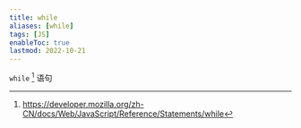 ```yaml
---
title: while
aliases: [while]
tags: [JS]
enableToc: true
lastmod: 2022-10-21
---
```


`while` [^1] 语句

[^1]: <https://developer.mozilla.org/zh-CN/docs/Web/JavaScript/Reference/Statements/while>
